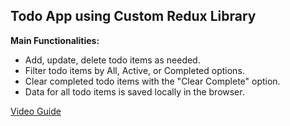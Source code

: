 ## Todo App using Custom Redux Library

**Main Functionalities:**

- Add, update, delete todo items as needed.
- Filter todo items by All, Active, or Completed options.
- Clear completed todo items with the "Clear Complete" option.
- Data for all todo items is saved locally in the browser.

[Video Guide](https://www.youtube.com/watch?v=UajBbcr8sfc)
